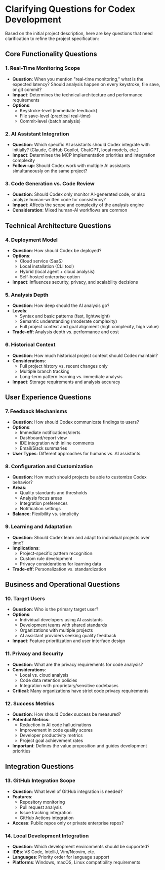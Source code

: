# Clarifying Questions for Codex Development

Based on the initial project description, here are key questions that need clarification to refine the project specification:

## Core Functionality Questions

### 1. Real-Time Monitoring Scope
- **Question**: When you mention "real-time monitoring," what is the expected latency? Should analysis happen on every keystroke, file save, or git commit?
- **Impact**: Determines the technical architecture and performance requirements
- **Options**: 
  - Keystroke-level (immediate feedback)
  - File save-level (practical real-time)
  - Commit-level (batch analysis)

### 2. AI Assistant Integration
- **Question**: Which specific AI assistants should Codex integrate with initially? (Claude, GitHub Copilot, ChatGPT, local models, etc.)
- **Impact**: Determines the MCP implementation priorities and integration complexity
- **Follow-up**: Should Codex work with multiple AI assistants simultaneously on the same project?

### 3. Code Generation vs. Code Review
- **Question**: Should Codex only monitor AI-generated code, or also analyze human-written code for consistency?
- **Impact**: Affects the scope and complexity of the analysis engine
- **Consideration**: Mixed human-AI workflows are common

## Technical Architecture Questions

### 4. Deployment Model
- **Question**: How should Codex be deployed?
- **Options**:
  - Cloud service (SaaS)
  - Local installation (CLI tool)
  - Hybrid (local agent + cloud analysis)
  - Self-hosted enterprise option
- **Impact**: Influences security, privacy, and scalability decisions

### 5. Analysis Depth
- **Question**: How deep should the AI analysis go?
- **Levels**:
  - Syntax and basic patterns (fast, lightweight)
  - Semantic understanding (moderate complexity)
  - Full project context and goal alignment (high complexity, high value)
- **Trade-off**: Analysis depth vs. performance and cost

### 6. Historical Context
- **Question**: How much historical project context should Codex maintain?
- **Considerations**:
  - Full project history vs. recent changes only
  - Multiple branch tracking
  - Long-term pattern learning vs. immediate analysis
- **Impact**: Storage requirements and analysis accuracy

## User Experience Questions

### 7. Feedback Mechanisms
- **Question**: How should Codex communicate findings to users?
- **Options**:
  - Immediate notifications/alerts
  - Dashboard/report view
  - IDE integration with inline comments
  - Email/Slack summaries
- **User Types**: Different approaches for humans vs. AI assistants

### 8. Configuration and Customization
- **Question**: How much should projects be able to customize Codex behavior?
- **Areas**:
  - Quality standards and thresholds
  - Analysis focus areas
  - Integration preferences
  - Notification settings
- **Balance**: Flexibility vs. simplicity

### 9. Learning and Adaptation
- **Question**: Should Codex learn and adapt to individual projects over time?
- **Implications**:
  - Project-specific pattern recognition
  - Custom rule development
  - Privacy considerations for learning data
- **Trade-off**: Personalization vs. standardization

## Business and Operational Questions

### 10. Target Users
- **Question**: Who is the primary target user?
- **Options**:
  - Individual developers using AI assistants
  - Development teams with shared standards
  - Organizations with multiple projects
  - AI assistant providers seeking quality feedback
- **Impact**: Feature prioritization and user interface design

### 11. Privacy and Security
- **Question**: What are the privacy requirements for code analysis?
- **Considerations**:
  - Local vs. cloud analysis
  - Code data retention policies
  - Integration with proprietary/sensitive codebases
- **Critical**: Many organizations have strict code privacy requirements

### 12. Success Metrics
- **Question**: How should Codex success be measured?
- **Potential Metrics**:
  - Reduction in AI code hallucinations
  - Improvement in code quality scores
  - Developer productivity metrics
  - Project goal achievement rates
- **Important**: Defines the value proposition and guides development priorities

## Integration Questions

### 13. GitHub Integration Scope
- **Question**: What level of GitHub integration is needed?
- **Features**:
  - Repository monitoring
  - Pull request analysis
  - Issue tracking integration
  - GitHub Actions integration
- **Access**: Public repos only or private enterprise repos?

### 14. Local Development Integration
- **Question**: Which development environments should be supported?
- **IDEs**: VS Code, IntelliJ, Vim/Neovim, etc.
- **Languages**: Priority order for language support
- **Platforms**: Windows, macOS, Linux compatibility requirements